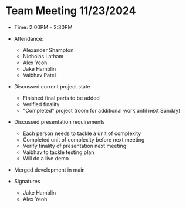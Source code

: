 # Team Meeting 11/23/2024

- Time: 2:00PM - 2:30PM

- Attendance:

  - Alexander Shampton
  - Nicholas Latham
  - Alex Yeoh
  - Jake Hamblin
  - Vaibhav Patel

- Discussed current project state
  - Finished final parts to be added
  - Verified finality
  - "Completed" project (room for additional work until next Sunday)
- Discussed presentation requirements
  - Each person needs to tackle a unit of complexity
  - Completed unit of complexity before next meeting
  - Verify finality of presentation next meeting
  - Vaibhav to tackle testing plan
  - Will do a live demo
- Merged development in main
    
- Signatures
  - Jake Hamblin
  - Alex Yeoh
